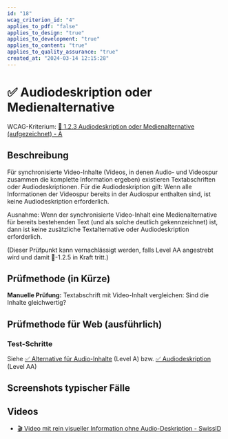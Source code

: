 ```yaml
---
id: "18"
wcag_criterion_id: "4"
applies_to_pdf: "false"
applies_to_design: "true"
applies_to_development: "true"
applies_to_content: "true"
applies_to_quality_assurance: "true"
created_at: "2024-03-14 12:15:28"
---
```


# ✅ Audiodeskription oder Medienalternative

WCAG-Kriterium: [📜 1.2.3 Audiodeskription oder Medienalternative (aufgezeichnet) - A](..)

## Beschreibung

Für synchronisierte Video-Inhalte (Videos, in denen Audio- und Videospur zusammen die komplette Information ergeben) existieren Textabschriften oder Audiodeskriptionen. Für die Audiodeskription gilt: Wenn alle Informationen der Videospur bereits in der Audiospur enthalten sind, ist keine Audiodeskription erforderlich.

Ausnahme: Wenn der synchronisierte Video-Inhalt eine Medienalternative für bereits bestehenden Text (und als solche deutlich gekennzeichnet) ist, dann ist keine zusätzliche Textalternative oder Audiodeskription erforderlich.

(Dieser Prüfpunkt kann vernachlässigt werden, falls Level AA angestrebt wird und damit 📜-1.2.5 in Kraft tritt.)

## Prüfmethode (in Kürze)

**Manuelle Prüfung:** Textabschrift mit Video-Inhalt vergleichen: Sind die Inhalte gleichwertig?

## Prüfmethode für Web (ausführlich)

### Test-Schritte

Siehe [✅ Alternative für Audio-Inhalte](/de/wcag/1.2.1-reines-audio-und-reines-video-aufgezeichnet/alternative-fuer-audio-inhalte) (Level A) bzw. [✅ Audiodeskription](/de/wcag/1.2.5-audiodeskription-aufgezeichnet/audiodeskription) (Level AA)

## Screenshots typischer Fälle



## Videos

- [🎬 Video mit rein visueller Information ohne Audio-Deskription - SwissID](/videos/video-mit-rein-visueller-information-ohne-audio-deskription-swissid)